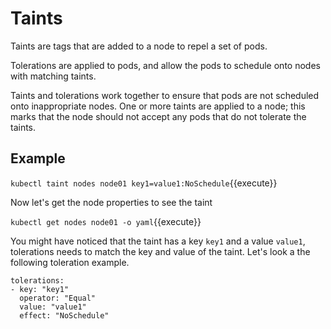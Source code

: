 # Taints
Taints are tags that are added to a node to repel a set of pods.

Tolerations are applied to pods, and allow the pods to schedule onto nodes with matching taints.

Taints and tolerations work together to ensure that pods are not scheduled onto inappropriate nodes. One or more taints are applied to a node; this marks that the node should not accept any pods that do not tolerate the taints.

## Example

`kubectl taint nodes node01 key1=value1:NoSchedule`{{execute}}

Now let's get the node properties to see the taint

`kubectl get nodes node01 -o yaml`{{execute}}

You might have noticed that the taint has a key `key1` and a value `value1`,
tolerations needs to match the key and value of the taint.
Let's look a the following toleration example.

````
tolerations:
- key: "key1"
  operator: "Equal"
  value: "value1"
  effect: "NoSchedule"
````
